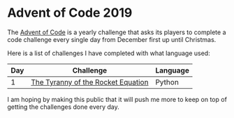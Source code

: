 # Advent of Code 2019 

The [Advent of Code](https://adventofcode.com/2019) is a yearly challenge that asks its players to complete a code challenge every single day from December first up until Christmas. 

Here is a list of challenges I have completed with what language used:

| Day | Challenge | Language | 
| --- | --------- | -------- |
| 1   | [The Tyranny of the Rocket Equation](https://adventofcode.com/2019/day/1) | Python |

I am hoping by making this public that it will push me more to keep on top of getting the challenges done every day.